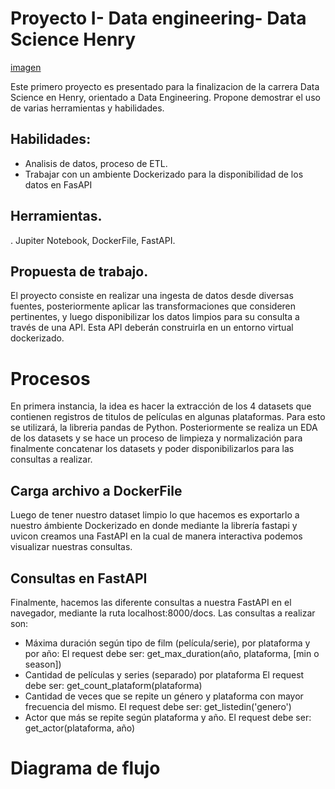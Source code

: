 # Proyecto I- Data engineering- Data Science Henry
[imagen](https://camo.githubusercontent.com/09bd9c8fd059de237050145eff2d484627bf3ffe6958205914d3af018357e998/68747470733a2f2f66696c65732e7265616c707974686f6e2e636f6d2f6d656469612f576861742d69732d446174612d456e67696e656572696e675f57617465726d61726b65642e3630376537363161336330652e6a7067)

Este primero proyecto es presentado para la finalizacion de la carrera Data Science en Henry, orientado a Data Engineering. Propone demostrar el uso de varias herramientas y habilidades.

## Habilidades:
- Analisis de datos, proceso de ETL.
- Trabajar con un ambiente Dockerizado para la disponibilidad de los datos en FasAPI

## Herramientas.
. Jupiter Notebook, DockerFile, FastAPI.

## Propuesta de trabajo.
El proyecto consiste en realizar una ingesta de datos desde diversas fuentes, posteriormente aplicar las transformaciones que consideren pertinentes, y luego disponibilizar los datos limpios para su consulta a través de una API. Esta API deberán construirla en un entorno virtual dockerizado.

# Procesos
En primera instancia, la idea es hacer la extracción de los 4 datasets que contienen registros de titulos de películas en algunas plataformas. Para esto se utilizará, la libreria pandas de Python. Posteriormente se realiza un EDA  de los datasets y se hace un proceso de limpieza y normalización para finalmente concatenar los datasets y poder disponibilizarlos para las consultas a realizar.

## Carga archivo a DockerFile

Luego de tener nuestro dataset limpio lo que hacemos es exportarlo a nuestro ámbiente Dockerizado en donde mediante la librería fastapi y uvicon creamos una FastAPI en la cual de manera interactiva podemos visualizar nuestras consultas.

## Consultas en FastAPI

Finalmente, hacemos las diferente consultas a nuestra FastAPI en el navegador, mediante la ruta localhost:8000/docs. Las consultas a realizar son:

- Máxima duración según tipo de film (película/serie), por plataforma y por año: El request debe ser: get_max_duration(año, plataforma, [min o season])
- Cantidad de películas y series (separado) por plataforma El request debe ser: get_count_plataform(plataforma)
- Cantidad de veces que se repite un género y plataforma con mayor frecuencia del mismo. El request debe ser: get_listedin('genero')
- Actor que más se repite según plataforma y año. El request debe ser: get_actor(plataforma, año)

# Diagrama de flujo
